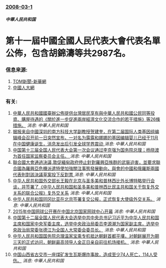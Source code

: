 ### [2008-03-1](/news/2008/03/1/index.md)

##### 中華人民共和国
# 第十一屆中國全國人民代表大會代表名單公佈，包含胡錦濤等共2987名。




### 信息来源:

1. [TOM新聞-新華網](https://web.archive.org/web/20080304134535/http://news.tom.com/2008-03-01/OK3Q/84801672.html)
2. [中國人大網](https://web.archive.org/web/20130311033627/http://www.npc.gov.cn/npc/xinwen/dbgz/wj/2008-02/29/content_1401314.htm)

### 有关:

1. [中華人民共和國國臺辦公佈提供台灣居民享有與中華人民共和國公民同等投資、購屋待遇的《關於進一步促進兩岸經濟文化交流合作的若干措施》等26條措施。](/zh/news/2019/11/4/中華人民共和國國臺辦公佈提供台灣居民享有與中華人民共和國公民同等投資-購屋待遇的-關於進一步促進兩岸經濟文化交流合作的若.md) _消息: 中華人民共和国_
2. [ 据报来自中國深圳的南方科技大学副教授贺建奎，在第二届国际人类基因组编辑峰会召开前一日突然宣布，一对名为露露和娜娜的基因编辑婴儿已经于11月在中国健康诞生，消息发出后引发全球学界震动 ](/zh/news/2018/11/26/据报来自中國深圳的南方科技大学副教授贺建奎-在第二届国际人类基因组编辑峰会召开前一日突然宣布-一对名为露露和娜娜的基因.md) _消息: 中華人民共和国_
3. [中国第十三届全国人民代表大会第一次会议通过李克强为国务院总理；杨晓渡为首任国家监察委员会主任。 ](/zh/news/2018/03/18/中国第十三届全国人民代表大会第一次会议通过李克强为国务院总理-杨晓渡为首任国家监察委员会主任.md) _消息: 中華人民共和国_
4. [聯合國大會通過決議,敦促緬甸政府停止針對羅興亞族群的武裝迫害，並要求聯合國為羅興亞危機派遣特使加強關注事態發展動向，與會的中國和俄羅斯兩國代表則對該決議草案投下反對票 ](/zh/news/2017/12/24/聯合國大會通過決議敦促緬甸政府停止針對羅興亞族群的武裝迫害-並要求聯合國為羅興亞危機派遣特使加強關注事態發展動向-與會.md) _消息: 中華人民共和国_
5. [中华人民共和国外交部长王毅在北京与圣多美和普林西比外长博特略举行会谈，并签署了《中华人民共和国和圣多美和普林西比民主共和国关于恢复外交关系的联合公报》复外交关系](/zh/news/2016/12/26/中华人民共和国外交部长王毅在北京与圣多美和普林西比外长博特略举行会谈-并签署了-中华人民共和国和圣多美和普林西比民主共和.md) _消息: 中華人民共和国_
6. [ 中华人民共和国同冈比亚在北京签署复交公报，正式恢复大使级外交关系。](/zh/news/2016/03/17/中华人民共和国同冈比亚在北京签署复交公报-正式恢复大使级外交关系.md) _消息: 中華人民共和国_
7. [2015年中国网球公开赛在中国北京国家网球中心开幕](/zh/news/2015/10/3/2015年中国网球公开赛在中国北京国家网球中心开幕.md) _消息: 中華人民共和国_
8. [ 中国第十二届全国人民代表大会选举中共中央总书记习近平为中华人民共和国主席和国家中央军委主席，选举中央政治局委员李源潮为国家副主席，选举中央政治局常委张德江为全国人大常委会委员长。](/zh/news/2013/03/14/中国第十二届全国人民代表大会选举中共中央总书记习近平为中华人民共和国主席和国家中央军委主席-选举中央政治局委员李源潮为.md) _消息: 中華人民共和国_
9. [ 中华人民共和国国务院总理温家宝乘专机抵达朝鲜首都平壤，对朝鲜展开为期三天的正式访问，朝鲜最高领导人金正日亲自前往机场接机。](/zh/news/2009/10/4/中华人民共和国国务院总理温家宝乘专机抵达朝鲜首都平壤-对朝鲜展开为期三天的正式访问-朝鲜最高领导人金正日亲自前往机场接.md) _消息: 中華人民共和国_
10. [中国山西省古交市一座煤矿发生瓦斯爆炸事故，造成至少74人死亡，114人受伤。](/zh/news/2009/02/22/中国山西省古交市一座煤矿发生瓦斯爆炸事故-造成至少74人死亡-114人受伤.md) _消息: 中華人民共和国_
